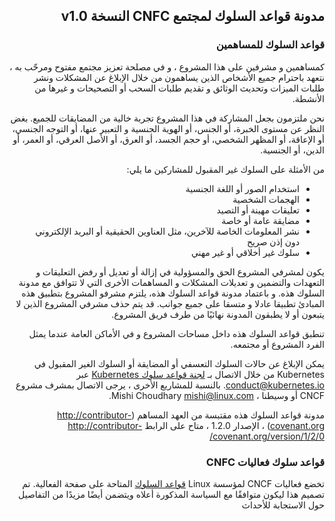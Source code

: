 <div dir="rtl">

##  مدونة قواعد السلوك لمجتمع CNFC النسخة v1.0

### قواعد السلوك للمساهمين

كمساهمين و مشرفين على هذا المشروع ، و في مصلحة تعزيز
مجتمع مفتوح ومرحّب به ، نتعهد باحترام جميع الأشخاص الذين يساهمون
من خلال الإبلاغ عن المشكلات ونشر طلبات الميزات وتحديث الوثائق
و تقديم طلبات السحب أو التصحيحات و غيرها من الأنشطة.

نحن ملتزمون بجعل المشاركة في هذا المشروع تجربة خالية من المضايقات للجميع.
بغض النظر عن مستوى الخبرة، أو الجنس، أو الهوية الجنسية و التعبير عنها، 
أو التوجه الجنسي، أو الإعاقة، أو المظهر الشخصي، أو حجم الجسد، أو العرق، أو اﻷصل العرقي، أو العمر،
أو الدين، أو الجنسية.

من الأمثلة على السلوك غير المقبول للمشاركين ما يلي:

* استخدام الصور أو اللغة الجنسية 
* الهجمات الشخصية
* تعليقات مهينة أو التصيد
* مضايقة عامة أو خاصة
* نشر المعلومات الخاصة للآخرين، مثل العناوين الحقيقية أو البريد  الإلكتروني دون إذن صريح
* سلوك غير أخلاقي أو غير مهني

يكون لمشرفي المشروع الحق والمسؤولية في إزالة أو تعديل أو رفض
التعليقات و التعهدات والتضمين و تعديلات المشكلات و المساهمات الأخرى التي لا تتوافق مع 
مدونة السلوك هذه. و باعتماد مدونة قواعد السلوك هذه، يلتزم مشرفو المشروع
بتطبيق هذه المبادئ تطبيقا عادلا و متسقا على جميع جوانب.
قد يتم حذف مشرفي المشروع الذين لا يتبعون أو لا يطبقون المدونة نهائيًا من طرف فريق المشروع.

تنطبق قواعد السلوك هذه داخل مساحات المشروع و في الأماكن العامة
عندما يمثل الفرد المشروع أو مجتمعه.

يمكن الإبلاغ عن حالات السلوك التعسفي أو المضايقة أو السلوك الغير المقبول في Kubernetes من خلال الاتصال بـ [لجنة قواعد سلوك Kubernetes](https://git.k8s.io/community/committee-code-of-conduct) عبر <conduct@kubernetes.io>. بالنسبة للمشاريع الأخرى ، يرجى الاتصال بمشرف مشروع CNCF أو وسيطنا ، Mishi Choudhary <mishi@linux.com>.

مدونة قواعد السلوك هذه مقتبسة من العهد المساهم
(http://contributor-covenant.org) ، الإصدار 1.2.0 ، متاح على الرابط
http://contributor-covenant.org/version/1/2/0/


### قواعد سلوك فعاليات CNFC
تخضع فعاليات CNCF لمؤسسة Linux [قواعد السلوك](https://events.linuxfoundation.org/code-of-conduct/) المتاحة على صفحة الفعالية. تم تصميم هذا ليكون متوافقًا مع السياسة المذكورة أعلاه ويتضمن أيضًا مزيدًا من التفاصيل حول الاستجابة للأحداث

</div>
